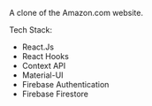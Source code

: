 A clone of the Amazon.com website.

Tech Stack:

* React.Js
* React Hooks
* Context API
* Material-UI
* Firebase Authentication
* Firebase Firestore